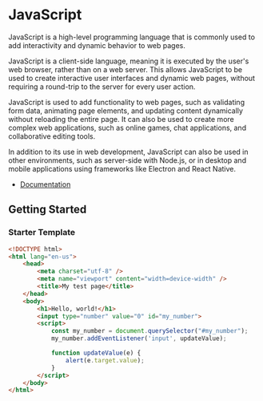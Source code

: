 # JavaScript

JavaScript is a high-level programming language that is commonly used to add interactivity and dynamic behavior to web pages.

JavaScript is a client-side language, meaning it is executed by the user's web browser, rather than on a web server. This allows JavaScript to be used to create interactive user interfaces and dynamic web pages, without requiring a round-trip to the server for every user action.

JavaScript is used to add functionality to web pages, such as validating form data, animating page elements, and updating content dynamically without reloading the entire page. It can also be used to create more complex web applications, such as online games, chat applications, and collaborative editing tools.

In addition to its use in web development, JavaScript can also be used in other environments, such as server-side with Node.js, or in desktop and mobile applications using frameworks like Electron and React Native.

* [Documentation](https://developer.mozilla.org/en-US/docs/Web/JavaScript)

## Getting Started

### Starter Template

```html
<!DOCTYPE html>
<html lang="en-us">
    <head>
        <meta charset="utf-8" />
        <meta name="viewport" content="width=device-width" />
        <title>My test page</title>
    </head>
    <body>
        <h1>Hello, world!</h1>
        <input type="number" value="0" id="my_number">
        <script>
            const my_number = document.querySelector("#my_number");
            my_number.addEventListener('input', updateValue);

            function updateValue(e) {
                alert(e.target.value);
            }
        </script>
    </body>
</html>
```